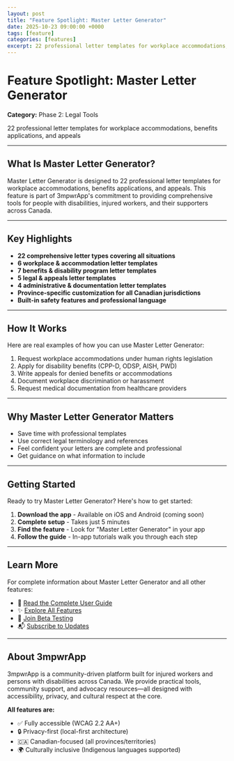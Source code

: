 ```yaml
---
layout: post
title: "Feature Spotlight: Master Letter Generator"
date: 2025-10-23 09:00:00 +0000
tags: [feature]
categories: [features]
excerpt: 22 professional letter templates for workplace accommodations, benefits applications, and appeals
---
```


# Feature Spotlight: Master Letter Generator

**Category:** Phase 2: Legal Tools

22 professional letter templates for workplace accommodations, benefits applications, and appeals

---

## What Is Master Letter Generator?

Master Letter Generator is designed to 22 professional letter templates for workplace accommodations, benefits applications, and appeals. This feature is part of 3mpwrApp's commitment to providing comprehensive tools for people with disabilities, injured workers, and their supporters across Canada.

---

## Key Highlights

- **22 comprehensive letter types covering all situations**
- **6 workplace & accommodation letter templates**
- **7 benefits & disability program letter templates**
- **5 legal & appeals letter templates**
- **4 administrative & documentation letter templates**
- **Province-specific customization for all Canadian jurisdictions**
- **Built-in safety features and professional language**

---

## How It Works

Here are real examples of how you can use Master Letter Generator:

1. Request workplace accommodations under human rights legislation
2. Apply for disability benefits (CPP-D, ODSP, AISH, PWD)
3. Write appeals for denied benefits or accommodations
4. Document workplace discrimination or harassment
5. Request medical documentation from healthcare providers

---

## Why Master Letter Generator Matters

- Save time with professional templates
- Use correct legal terminology and references
- Feel confident your letters are complete and professional
- Get guidance on what information to include

---

## Getting Started

Ready to try Master Letter Generator? Here's how to get started:

1. **Download the app** - Available on iOS and Android (coming soon)
2. **Complete setup** - Takes just 5 minutes
3. **Find the feature** - Look for "Master Letter Generator" in your app
4. **Follow the guide** - In-app tutorials walk you through each step

---

## Learn More

For complete information about Master Letter Generator and all other features:

- 📖 [Read the Complete User Guide](/user-guide/#advocacy-tools)
- ✨ [Explore All Features](/features/)
- 🧪 [Join Beta Testing](/beta/)
- 📬 [Subscribe to Updates](/newsletter/)

---

## About 3mpwrApp

3mpwrApp is a community-driven platform built for injured workers and persons with disabilities across Canada. We provide practical tools, community support, and advocacy resources—all designed with accessibility, privacy, and cultural respect at the core.

**All features are:**
- ✅ Fully accessible (WCAG 2.2 AA+)
- 🔒 Privacy-first (local-first architecture)
- 🇨🇦 Canadian-focused (all provinces/territories)
- 🌍 Culturally inclusive (Indigenous languages supported)
